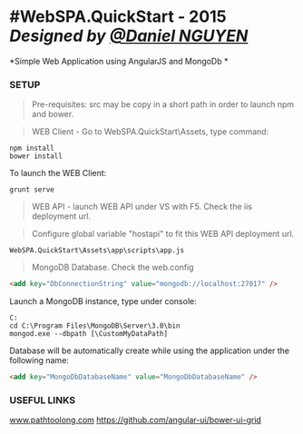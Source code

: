 #WebSPA.QuickStart - 2015
*Designed by [@Daniel NGUYEN](https://www.linkedin.com/in/nguyendaniel)*
==================================

*Simple Web Application using AngularJS and MongoDb *

### SETUP

> Pre-requisites: src may be copy in a short path in order to launch npm and bower.

> WEB Client - Go to WebSPA.QuickStart\Assets, type command:

```
npm install  
bower install  
```

To launch the WEB Client:

```
grunt serve
```

> WEB API - launch WEB API under VS with F5. Check the iis deployment url.

> Configure global variable "hostapi" to fit this WEB API deployment url.

```
WebSPA.QuickStart\Assets\app\scripts\app.js
```

> MongoDB Database.
Check the web.config 

```html
<add key="DbConnectionString" value="mongodb://localhost:27017" />
```

Launch a MongoDB instance, type under console:

```
C:
cd C:\Program Files\MongoDB\Server\3.0\bin
mongod.exe --dbpath [\CustomMyDataPath]
```

Database will be automatically create while using the application under the following name:
```html
<add key="MongoDbDatabaseName" value="MongoDbDatabaseName" /> 
```

### USEFUL LINKS

www.pathtoolong.com
https://github.com/angular-ui/bower-ui-grid